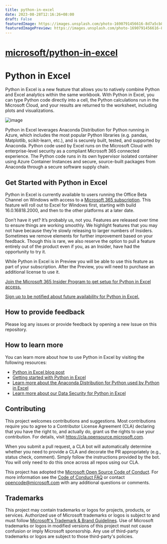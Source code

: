 ```yaml
---
title: python-in-excel
date: 2023-08-28T12:16:26+08:00
draft: False
featuredImage: https://images.unsplash.com/photo-1690791456616-8d7a5cb8925d?ixid=M3w0NjAwMjJ8MHwxfHJhbmRvbXx8fHx8fHx8fDE2OTMxOTYwODN8&ixlib=rb-4.0.3
featuredImagePreview: https://images.unsplash.com/photo-1690791456616-8d7a5cb8925d?ixid=M3w0NjAwMjJ8MHwxfHJhbmRvbXx8fHx8fHx8fDE2OTMxOTYwODN8&ixlib=rb-4.0.3
---
```


# [microsoft/python-in-excel](https://github.com/microsoft/python-in-excel)

# Python in Excel

Python in Excel is a new feature that allows you to natively combine Python and Excel analytics within the same workbook. With Python in Excel, you can type Python code directly into a cell, the Python calculations run in the Microsoft Cloud, and your results are returned to the worksheet, including plots and visualizations.

![image](https://github.com/microsoft/python-in-excel/assets/3476087/24dce9a3-a220-4c18-b5e1-f9fd4223b1f6)


Python in Excel leverages Anaconda Distribution for Python running in Azure, which includes the most popular Python libraries (e.g. pandas, Matplotlib, scikit-learn, etc.), and is securely built, tested, and supported by Anaconda. Python code used by Excel runs on the Microsoft Cloud with enterprise-level security as a compliant Microsoft 365 connected experience. The Python code runs in its own hypervisor isolated container using Azure Container Instances and secure, source-built packages from Anaconda through a secure software supply chain.

## Get Started with Python in Excel

Python in Excel is currently available to users running the Office Beta Channel on Windows with access to a [Microsoft 365 subscription](https://www.microsoft365.com/). This feature will roll out to Excel for Windows first, starting with build 16.0.16818.2000, and then to the other platforms at a later date. 

Don’t have it yet? It’s probably us, not you. Features are released over time to ensure things are working smoothly. We highlight features that you may not have because they’re slowly releasing to larger numbers of Insiders. Sometimes we remove elements for further improvement based on your feedback. Though this is rare, we also reserve the option to pull a feature entirely out of the product even if you, as an Insider, have had the opportunity to try it.

While Python in Excel is in Preview you will be able to use this feature as part of your subscription. After the Preview, you will need to purchase an additional license to use it.

[Join the Microsoft 365 Insider Program to get setup for Python in Excel access.](https://insider.microsoft365.com/en-us/join/windows) 

[Sign up to be notified about future availability for Python in Excel.](https://developer.microsoft.com/en-us/microsoft-365/profile?source=python)

## How to provide feedback

Please log any issues or provide feedback by opening a new Issue on this repository.

## How to learn more

You can learn more about how to use Python in Excel by visiting the following resources:
- [Python in Excel blog post](https://techcommunity.microsoft.com/t5/excel-blog/announcing-python-in-excel-combining-the-power-of-python-and-the/ba-p/3893439)
- [Getting started with Python in Excel](https://support.microsoft.com/en-us/office/getting-started-with-python-in-excel-a33fbcbe-065b-41d3-82cf-23d05397f53d)
- [Learn more about the Anaconda Distribution for Python used by Python in Excel](https://www.anaconda.com/excel)
- [Learn more about our Data Security for Python in Excel](https://support.microsoft.com/office/data-security-and-python-in-excel-33cc88a4-4a87-485e-9ff9-f35958278327)


## Contributing

This project welcomes contributions and suggestions.  Most contributions require you to agree to a
Contributor License Agreement (CLA) declaring that you have the right to, and actually do, grant us
the rights to use your contribution. For details, visit https://cla.opensource.microsoft.com.

When you submit a pull request, a CLA bot will automatically determine whether you need to provide
a CLA and decorate the PR appropriately (e.g., status check, comment). Simply follow the instructions
provided by the bot. You will only need to do this once across all repos using our CLA.

This project has adopted the [Microsoft Open Source Code of Conduct](https://opensource.microsoft.com/codeofconduct/).
For more information see the [Code of Conduct FAQ](https://opensource.microsoft.com/codeofconduct/faq/) or
contact [opencode@microsoft.com](mailto:opencode@microsoft.com) with any additional questions or comments.

## Trademarks

This project may contain trademarks or logos for projects, products, or services. Authorized use of Microsoft 
trademarks or logos is subject to and must follow 
[Microsoft's Trademark & Brand Guidelines](https://www.microsoft.com/en-us/legal/intellectualproperty/trademarks/usage/general).
Use of Microsoft trademarks or logos in modified versions of this project must not cause confusion or imply Microsoft sponsorship.
Any use of third-party trademarks or logos are subject to those third-party's policies.
